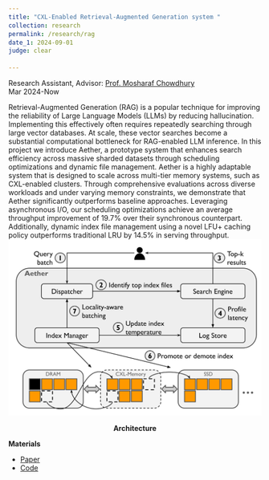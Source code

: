 ```yaml
---
title: "CXL-Enabled Retrieval-Augmented Generation system "
collection: research
permalink: /research/rag
date_1: 2024-09-01
judge: clear

---
```

<p>Research Assistant, Advisor: <a href="https://symbioticlab.org/people/">Prof. Mosharaf Chowdhury</a>
<br>Mar 2024-Now</p>
Retrieval-Augmented Generation (RAG) is a popular technique for improving the reliability of Large Language
Models (LLMs) by reducing hallucination. Implementing this effectively often requires repeatedly searching
through large vector databases. At scale, these vector searches become a substantial computational bottleneck
for RAG-enabled LLM inference. In this project we introduce Aether, a prototype system that enhances search
efficiency across massive sharded datasets through scheduling optimizations and dynamic file management. Aether
is a highly adaptable system that is designed to scale across multi-tier memory systems, such as CXL-enabled
clusters. Through comprehensive evaluations across diverse workloads and under varying memory constraints,
we demonstrate that Aether significantly outperforms baseline approaches. Leveraging asynchronous I/O, our
scheduling optimizations achieve an average throughput improvement of 19.7% over their synchronous counterpart.
Additionally, dynamic index file management using a novel LFU+ caching policy outperforms traditional LRU by
14.5% in serving throughput.

<br>
<img src='/images/aether-architecture.png'>
<p><center><b>Architecture</b></center></p>

**Materials**
<ul>
<li><a href="/files/aether_rag.pdf">Paper</a></li>
<li><a href="https://github.com/JhengLu/GENAI_CXL_PLUS/tree/main">Code</a></li>
</ul>
